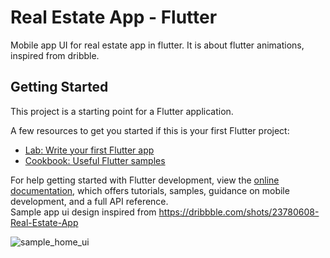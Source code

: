 # Real Estate App - Flutter
Mobile app UI for real estate app in flutter.
It is about flutter animations, inspired from dribble.
## Getting Started

This project is a starting point for a Flutter application.

A few resources to get you started if this is your first Flutter project:

- [Lab: Write your first Flutter app](https://docs.flutter.dev/get-started/codelab)
- [Cookbook: Useful Flutter samples](https://docs.flutter.dev/cookbook)

For help getting started with Flutter development, view the
[online documentation](https://docs.flutter.dev/), which offers tutorials,
samples, guidance on mobile development, and a full API reference.<br>
Sample app ui design inspired from https://dribbble.com/shots/23780608-Real-Estate-App

![sample_home_ui](https://github.com/user-attachments/assets/78eab8c3-8f75-4739-9481-6ec1eb0da24a)
